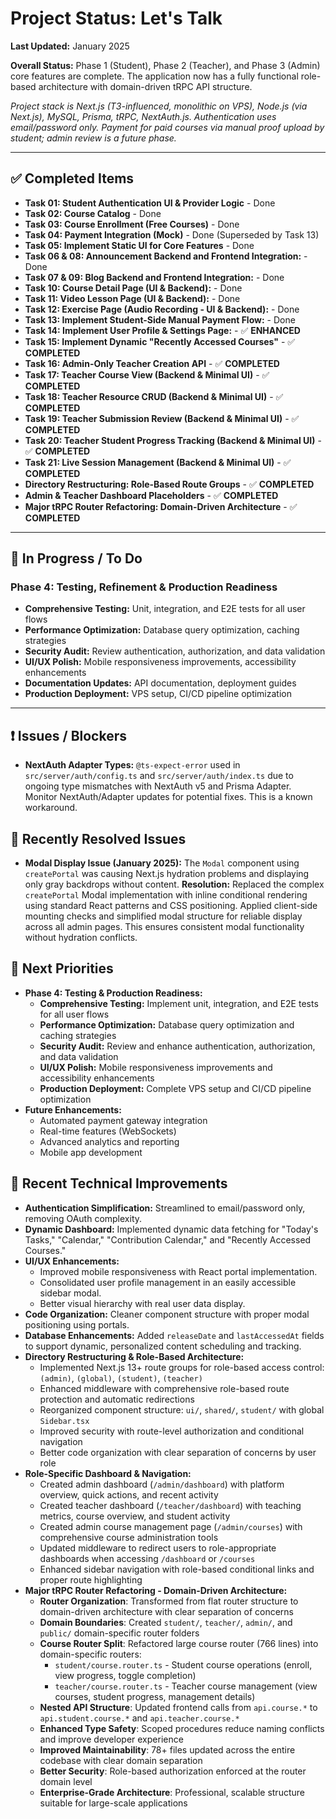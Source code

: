 # Project Status: Let's Talk

**Last Updated:** January 2025

**Overall Status:** Phase 1 (Student), Phase 2 (Teacher), and Phase 3 (Admin) core features are complete. The application now has a fully functional role-based architecture with domain-driven tRPC API structure.

_Project stack is Next.js (T3-influenced, monolithic on VPS), Node.js (via Next.js), MySQL, Prisma, tRPC, NextAuth.js. Authentication uses email/password only. Payment for paid courses via manual proof upload by student; admin review is a future phase._

---

## ✅ Completed Items

- **Task 01: Student Authentication UI & Provider Logic** - Done
- **Task 02: Course Catalog** - Done
- **Task 03: Course Enrollment (Free Courses)** - Done
- **Task 04: Payment Integration (Mock)** - Done (Superseded by Task 13)
- **Task 05: Implement Static UI for Core Features** - Done
- **Task 06 & 08: Announcement Backend and Frontend Integration:** - Done
- **Task 07 & 09: Blog Backend and Frontend Integration:** - Done
- **Task 10: Course Detail Page (UI & Backend):** - Done
- **Task 11: Video Lesson Page (UI & Backend):** - Done
- **Task 12: Exercise Page (Audio Recording - UI & Backend):** - Done
- **Task 13: Implement Student-Side Manual Payment Flow:** - Done
- **Task 14: Implement User Profile & Settings Page:** - ✅ **ENHANCED**
- **Task 15: Implement Dynamic "Recently Accessed Courses"** - ✅ **COMPLETED**
- **Task 16: Admin-Only Teacher Creation API** - ✅ **COMPLETED**
- **Task 17: Teacher Course View (Backend & Minimal UI)** - ✅ **COMPLETED**
- **Task 18: Teacher Resource CRUD (Backend & Minimal UI)** - ✅ **COMPLETED**
- **Task 19: Teacher Submission Review (Backend & Minimal UI)** - ✅ **COMPLETED**
- **Task 20: Teacher Student Progress Tracking (Backend & Minimal UI)** - ✅ **COMPLETED**
- **Task 21: Live Session Management (Backend & Minimal UI)** - ✅ **COMPLETED**
- **Directory Restructuring: Role-Based Route Groups** - ✅ **COMPLETED**
- **Admin & Teacher Dashboard Placeholders** - ✅ **COMPLETED**
- **Major tRPC Router Refactoring: Domain-Driven Architecture** - ✅ **COMPLETED**

---

## 🚧 In Progress / To Do

### Phase 4: Testing, Refinement & Production Readiness

- **Comprehensive Testing:** Unit, integration, and E2E tests for all user flows
- **Performance Optimization:** Database query optimization, caching strategies
- **Security Audit:** Review authentication, authorization, and data validation
- **UI/UX Polish:** Mobile responsiveness improvements, accessibility enhancements
- **Documentation Updates:** API documentation, deployment guides
- **Production Deployment:** VPS setup, CI/CD pipeline optimization

---

## ❗ Issues / Blockers

- **NextAuth Adapter Types:** `@ts-expect-error` used in `src/server/auth/config.ts` and `src/server/auth/index.ts` due to ongoing type mismatches with NextAuth v5 and Prisma Adapter. Monitor NextAuth/Adapter updates for potential fixes. This is a known workaround.

## 🔧 Recently Resolved Issues

- **Modal Display Issue (January 2025):** The `Modal` component using `createPortal` was causing Next.js hydration problems and displaying only gray backdrops without content. **Resolution:** Replaced the complex `createPortal` Modal implementation with inline conditional rendering using standard React patterns and CSS positioning. Applied client-side mounting checks and simplified modal structure for reliable display across all admin pages. This ensures consistent modal functionality without hydration conflicts.

## 🎯 Next Priorities

- **Phase 4: Testing & Production Readiness:**
  - **Comprehensive Testing:** Implement unit, integration, and E2E tests for all user flows
  - **Performance Optimization:** Database query optimization and caching strategies
  - **Security Audit:** Review and enhance authentication, authorization, and data validation
  - **UI/UX Polish:** Mobile responsiveness improvements and accessibility enhancements
  - **Production Deployment:** Complete VPS setup and CI/CD pipeline optimization
- **Future Enhancements:**
  - Automated payment gateway integration
  - Real-time features (WebSockets)
  - Advanced analytics and reporting
  - Mobile app development

## 📝 Recent Technical Improvements

- **Authentication Simplification:** Streamlined to email/password only, removing OAuth complexity.
- **Dynamic Dashboard:** Implemented dynamic data fetching for "Today's Tasks," "Calendar," "Contribution Calendar," and "Recently Accessed Courses."
- **UI/UX Enhancements:**
  - Improved mobile responsiveness with React portal implementation.
  - Consolidated user profile management in an easily accessible sidebar modal.
  - Better visual hierarchy with real user data display.
- **Code Organization:** Cleaner component structure with proper modal positioning using portals.
- **Database Enhancements:** Added `releaseDate` and `lastAccessedAt` fields to support dynamic, personalized content scheduling and tracking.
- **Directory Restructuring & Role-Based Architecture:**
  - Implemented Next.js 13+ route groups for role-based access control: `(admin)`, `(global)`, `(student)`, `(teacher)`
  - Enhanced middleware with comprehensive role-based route protection and automatic redirections
  - Reorganized component structure: `ui/`, `shared/`, `student/` with global `Sidebar.tsx`
  - Improved security with route-level authorization and conditional navigation
  - Better code organization with clear separation of concerns by user role
- **Role-Specific Dashboard & Navigation:**
  - Created admin dashboard (`/admin/dashboard`) with platform overview, quick actions, and recent activity
  - Created teacher dashboard (`/teacher/dashboard`) with teaching metrics, course overview, and student activity
  - Created admin course management page (`/admin/courses`) with comprehensive course administration tools
  - Updated middleware to redirect users to role-appropriate dashboards when accessing `/dashboard` or `/courses`
  - Enhanced sidebar navigation with role-based conditional links and proper route highlighting
- **Major tRPC Router Refactoring - Domain-Driven Architecture:**
  - **Router Organization**: Transformed from flat router structure to domain-driven architecture with clear separation of concerns
  - **Domain Boundaries**: Created `student/`, `teacher/`, `admin/`, and `public/` domain-specific router folders
  - **Course Router Split**: Refactored large course router (766 lines) into domain-specific routers:
    - `student/course.router.ts` - Student course operations (enroll, view progress, toggle completion)
    - `teacher/course.router.ts` - Teacher course management (view courses, student progress, management details)
  - **Nested API Structure**: Updated frontend calls from `api.course.*` to `api.student.course.*` and `api.teacher.course.*`
  - **Enhanced Type Safety**: Scoped procedures reduce naming conflicts and improve developer experience
  - **Improved Maintainability**: 78+ files updated across the entire codebase with clear domain separation
  - **Better Security**: Role-based authorization enforced at the router domain level
  - **Enterprise-Grade Architecture**: Professional, scalable structure suitable for large-scale applications
